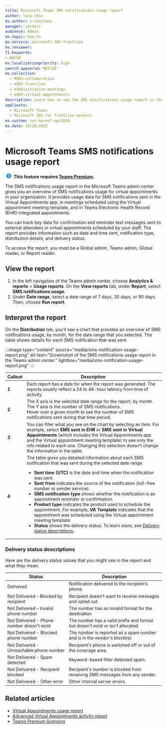 ```yaml
---
title: Microsoft Teams SMS notifications usage report
author: lana-chin
ms.author: v-chinlana
manager: serdars
audience: Admin
ms.topic: how-to
ms.service: microsoft-365-frontline
ms.reviewer: 
f1.keywords:
- NOCSH
ms.localizationpriority: high
search.appverid: MET150
ms.collection: 
  - M365-collaboration
  - m365-frontline
  - m365initiative-meetings
  - m365-virtual-appointments 
description: Learn how to use the SMS notifications usage report in the Microsoft Teams admin center to get an overview of SMS notifications usage in your organization.
appliesto: 
  - Microsoft Teams
  - Microsoft 365 for frontline workers
ms.custom: seo-marvel-apr2020
ms.date: 10/20/2023
---
```

# Microsoft Teams SMS notifications usage report

![Information icon](media/info.png) **This feature requires [Teams Premium](/microsoftteams/teams-add-on-licensing/licensing-enhance-teams).**

The SMS notifications usage report in the Microsoft Teams admin center gives you an overview of SMS notifications usage for virtual appointments in your organization. It provides usage data for SMS notifications sent in the Virtual Appointments app, in meetings scheduled using the Virtual appointment meeting template, and in Teams Electronic Health Record (EHR)-integrated appointments.

You can track key data for confirmation and reminder text messages sent to external attendees in virtual appointments scheduled by your staff. The report provides information such as date and time sent, notification type, distribution details, and delivery status.

To access the report, you must be a Global admin, Teams admin, Global reader, or Report reader.

## View the report

1. In the left navigation of the Teams admin center, choose **Analytics & reports** > **Usage reports**. On the **View reports** tab, under **Report**, select **SMS notifications usage**.
2. Under **Date range**, select a date range of 7 days, 30 days, or 90 days. Then, choose **Run report**.

## Interpret the report

On the **Distribution** tab, you'll see a chart that provides an overview of SMS notifications usage, by month, for the date range that you selected. The table shows details for each SMS notification that was sent.

:::image type="content" source="media/sms-notification-usage-report.png" alt-text="Screenshot of the SMS notifications usage report in the Teams admin center." lightbox="media/sms-notification-usage-report.png" :::

|Callout |Description  |
|--------|-------------|
|**1**   |Each report has a date for when the report was generated. The reports usually reflect a 24 to 48-hour latency from time of activity. |
|**2**   |The X axis is the selected date range for the report, by month. The Y axis is the number of SMS notifications.<br>Hover over a given month to see the number of SMS notifications sent during that time period.|
|**3**   |You can filter what you see on the chart by selecting an item. For example, select **SMS sent in EHR** or **SMS sent in Virtual Appointments** (which includes the Virtual Appointments app and the Virtual appointment meeting template) to see only the info related to each one. Changing this selection doesn’t change the information in the table.|
|**4**   |The table gives you detailed information about each SMS notification that was sent during the selected date range. <ul><li>**Sent time (UTC)** is the date and time when the notification was sent.</li> <li>**Sent from** indicates the source of the notification (toll-free number or sender service).</li> <li>**SMS notification type** shows whether the notification is an appointment reminder or confirmation.</li> <li>**Product type** indicates the product used to schedule the appointment. For example, **VA Template** indicates that the appointment was scheduled using the Virtual appointment meeting template.</li> <li>**Status** shows the delivery status. To learn more, see [Delivery status descriptions](#delivery-status-descriptions).</li></ul> |

### Delivery status descriptions

Here are the delivery status values that you might see in the report and what they mean.

|Status  |Description |
|---------|---------|
|Delivered|Notification delivered to the recipient’s phone.|
|Not Delivered – Blocked by recipient|Recipient doesn't want to receive messages and opted out.|
|Not Delivered – Invalid phone number|The number has an invalid format for the destination|
|Not Delivered - Phone number doesn't exist|The number has a valid prefix and format but doesn't exist or isn't allocated.|
|Not Delivered - Blocked phone number|The number is reported as a spam number and is in the vendor's blocklist.|
|Not Delivered - Unreachable phone number|Recipient's phone is switched off or out of the coverage area.|
|Not Delivered - Spam detected|Keyword-based filter detected spam.|
|Not Delivered - Recipient blocked|Recipient's number is blocked from receiving SMS messages from any sender.|
|Not Delivered - Other error|Other internal server errors.|

## Related articles

- [Virtual Appointments usage report](virtual-appointments-usage-report.md)
- [Advanced Virtual Appointments activity report](advanced-virtual-appointments-activity-report.md)
- [Teams Premium licensing](/microsoftteams/teams-add-on-licensing/licensing-enhance-teams)
